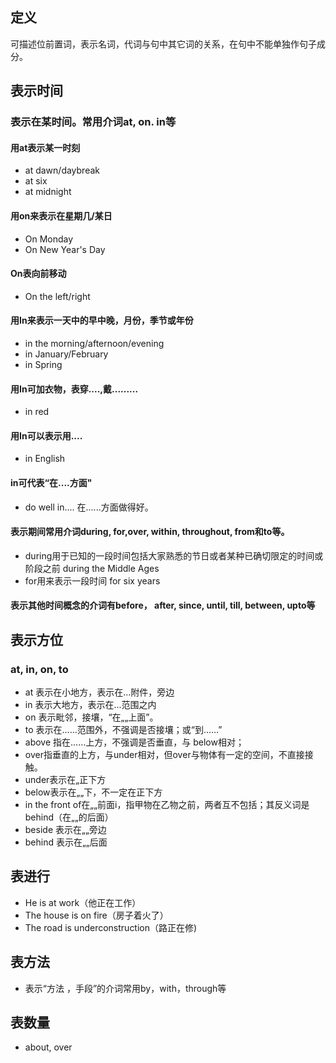## 定义
可描述位前置词，表示名词，代词与句中其它词的关系，在句中不能单独作句子成分。

## 表示时间

### 表示在某时间。常用介词at, on. in等

#### 用at表示某一时刻
+ at dawn/daybreak
+ at six
+ at midnight

#### 用on来表示在星期几/某日
+ On Monday
+ On New Year's Day

#### On表向前移动
+ On the left/right

#### 用In来表示一天中的早中晚，月份，季节或年份
+ in the morning/afternoon/evening
+ in January/February
+ in Spring

#### 用In可加衣物，表穿....,戴.........
+ in red

#### 用In可以表示用....
+ in English

#### in可代表“在....方面"
+ do well in.... 在......方面做得好。

#### 表示期间常用介词during, for,over, within, throughout, from和to等。
+ during用于已知的一段时间包括大家熟悉的节日或者某种已确切限定的时间或阶段之前
during the Middle Ages
+ for用来表示一段时间
for six years

#### 表示其他时间概念的介词有before， after, since, until, till, between, upto等

## 表示方位
### at, in, on, to
+ at 表示在小地方，表示在...附件，旁边
+ in 表示大地方，表示在...范围之内
+ on 表示毗邻，接壤，“在„„上面”。
+ to 表示在……范围外，不强调是否接壤；或“到……”
+ above 指在……上方，不强调是否垂直，与 below相对；
+ over指垂直的上方，与under相对，但over与物体有一定的空间，不直接接触。
+ under表示在„正下方
+ below表示在„„下，不一定在正下方
+ in the front of在„„前面i，指甲物在乙物之前，两者互不包括；其反义词是behind（在„„的后面）
+ beside 表示在„„旁边
+ behind 表示在„„后面

## 表进行
+ He is at work（他正在工作）
+ The house is on fire（房子着火了）
+ The road is underconstruction（路正在修)

## 表方法
+ 表示“方法 ，手段”的介词常用by，with，through等

## 表数量
+ about, over
